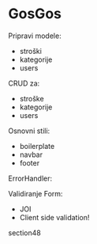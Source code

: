 # GosGos

Pripravi modele:

-   stroški
-   kategorije
-   users

CRUD za:

-   stroške
-   kategorije
-   users

Osnovni stili:

-   boilerplate
-   navbar
-   footer

ErrorHandler:

Validiranje Form:

-   JOI
-   Client side validation!

section48
